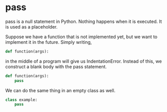 # pass
pass is a null statement in Python. Nothing happens when it is executed. It is used as a placeholder.

Suppose we have a function that is not implemented yet, but we want to implement it in the future. Simply writing,
```python
def function(args):
```
in the middle of a program will give us IndentationError. Instead of this, we construct a blank body with the pass statement.
```python
def function(args):
    pass
```
We can do the same thing in an empty class as well.
```python
class example:
    pass
```